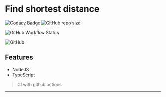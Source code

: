 # Find shortest distance

[![Codacy Badge](https://img.shields.io/codacy/grade/6cec45f5a8634ea4878e490e05c34a32/master?logo=codacy&style=for-the-badge)](https://app.codacy.com/manual/ersanyamarya/shortest-distance?utm_source=github.com&utm_medium=referral&utm_content=ersanyamarya/shortest-distance&utm_campaign=Badge_Grade_Dashboard)
![GitHub repo size](https://img.shields.io/github/repo-size/ersanyamarya/shortest-distance?logo=github&style=for-the-badge)

![GitHub Workflow Status](https://img.shields.io/github/workflow/status/ersanyamarya/shortest-distance/Integrate?label=Integrate&logo=github&style=for-the-badge)

![GitHub](https://img.shields.io/github/license/ersanyamarya/shortest-distance?style=for-the-badge)

## Features

- NodeJS
- TypeScript

> CI with github actions

---



